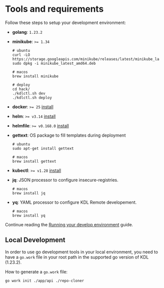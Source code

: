 # Tools and requirements

Follow these steps to setup your development environment:

- **golang**: `1.23.2`
- **minikube**: `>= 1.34`

  ```console
  # ubuntu
  curl -LO https://storage.googleapis.com/minikube/releases/latest/minikube_latest_amd64.deb
  sudo dpkg -i minikube_latest_amd64.deb

  # macos
  brew install minikube

  # deploy
  cd hack/
  ./kdlctl.sh dev
  ./kdlctl.sh deploy
  ```

- **docker**: `>= 25` [install](https://docs.docker.com/get-docker/)
- **helm**: `>= v3.14` [install](https://helm.sh/docs/intro/install/)
- **helmfile**: `>= v0.168.0` [install](https://helmfile.readthedocs.io/en/latest/#installation)
- **gettext**: OS package to fill templates during deployment

  ```console
  # ubuntu
  sudo apt-get install gettext

  # macos
  brew install gettext
  ```

- **kubectl**: `>= v1.28` [install](https://kubernetes.io/docs/tasks/tools/install-kubectl/)
- **jq**: JSON processor to configure insecure-registries.

  ```console
  # macos
  brew install jq
  ```

- **yq**: YAML processor to configure KDL Remote developement.

  ```console
  # macos
  brew install yq
  ```

Continue reading the [Running your develop environment](../hack/README.md) guide.

## Local Development

In order to use go development tools in your local environment, you need to have
a `go.work` file in your root path in the supported go version of KDL (1.23.2).

How to generate a `go.work` file:

```console
go work init ./app/api ./repo-cloner
```
